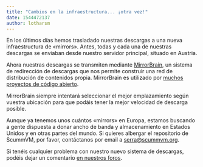 ```yaml
---
title: "Cambios en la infraestructura... ¡otra vez!"
date: 1544472137
author: lotharsm
---
```


En los últimos días hemos trasladado nuestras descargas a una nueva infraestructura de «mirrors». Antes, todas y cada una de nuestras descargas se enviaban desde nuestro servidor principal, situado en Austria.

Ahora nuestras descargas se transmiten mediante [MirrorBrain](http://mirrorbrain.org), un sistema de redirección de descargas que nos permite construir una red de distribución de contenidos propia. MirrorBrain es utilizado por [muchos proyectos de código abierto](http://mirrorbrain.org/users/).

MirrorBrain siempre intentará seleccionar el mejor emplazamiento según vuestra ubicación para que podáis tener la mejor velocidad de descarga posible.

Aunque ya tenemos unos cuántos «mirrors» en Europa, estamos buscando a gente dispuesta a donar ancho de banda y almacenamiento en Estados Unidos y en otras partes del mundo. Si quieres albergar el repositorio de ScummVM, por favor, contáctanos por email a [serra@scummvm.org](mailto:serra@scummvm.org).

Si tenéis cualquier problema con nuestro nuevo sistema de descargas, podéis dejar un comentario [en nuestros foros](https://forums.scummvm.org/viewtopic.php?f=1&amp;t=14761#p86624).
